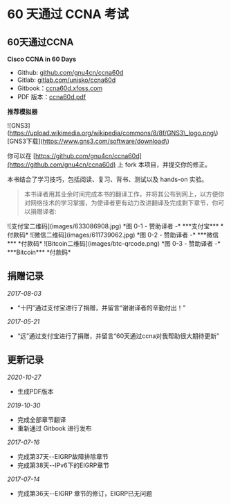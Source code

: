 # 60 天通过 CCNA 考试

## 60天通过CCNA

**Cisco CCNA in 60 Days**

* Github: [github.com/gnu4cn/ccna60d](https://github.com/gnu4cn/ccna60d)
* Gitlab: [gitlab.com/unisko/ccna60d](https://gitlab.com/unisko/ccna60d/)
* Gitbook：[ccna60d.xfoss.com](https://ccna60d.xfoss.com/)
* PDF 版本：[ccna60d.pdf](https://github.com/gnu4cn/ccna60d/tree/9e798f46959af227e50de97213941157c220a70b/ccna60d.pdf)

**推荐模拟器**

 !\[GNS3\]\(https://upload.wikimedia.org/wikipedia/commons/8/8f/GNS3\_logo.png\) \[GNS3下载\]\(https://www.gns3.com/software/download\)

你可以在 [https://github.com/gnu4cn/ccna60d](https://github.com/gnu4cn/ccna60d) 上 fork 本项目，并提交你的修正。

本书结合了学习技巧，包括阅读、复习、背书、测试以及 hands-on 实验。

> 本书译者用其业余时间完成本书的翻译工作，并将其公布到网上，以方便你对网络技术的学习掌握，为使译者更有动力改进翻译及完成剩下章节，你可以捐赠译者:

 !\[支付宝二维码\]\(images/633086908.jpg\) \*图 0-1 - 赞助译者 -\* \*\*\*支付宝\*\*\* \*付款码\* !\[微信二维码\]\(images/611739062.jpg\) \*图 0-2 - 赞助译者 -\* \*\*\*微信\*\*\* \*付款码\* !\[Bitcoin二维码\]\(images/btc-qrcode.png\) \*图 0-3 - 赞助译者 -\* \*\*\*Bitcoin\*\*\* \*付款码\*

## 捐赠记录

_2017-08-03_

* “十円”通过支付宝进行了捐赠，并留言“谢谢译者的辛勤付出！”

_2017-05-21_

* “远”通过支付宝进行了捐赠，并留言“60天通过ccna对我帮助很大期待更新”

## 更新记录

_2020-10-27_

* 生成PDF版本

_2019-10-30_

* 完成全部章节翻译
* 重新通过 Gitbook 进行发布

_2017-07-16_

* 完成第37天--EIGRP故障排除章节
* 完成第38天--IPv6下的EIGRP章节

_2017-07-14_

* 完成第36天--EIGRP 章节的修订，EIGRP已无问题

